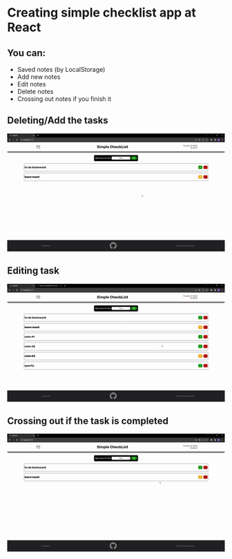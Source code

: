 # Creating simple checklist app at React
## You can:
* Saved notes (by LocalStorage)
* Add new notes
* Edit notes
* Delete notes
* Crossing out notes if you finish it

##  Deleting/Add the tasks
![alt text](./imageForMd/1.gif)
## Editing task
![alt text](./imageForMd/2.gif)
## Crossing out if the task is completed
![alt text](./imageForMd/3.gif)

